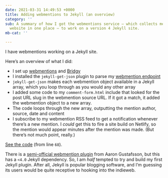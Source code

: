 ```yaml
---
date: 2021-03-31 14:49:53 +0000
title: Adding webmentions to Jekyll (an overview)
category: ''
sub: A summary of how I got the webmentions service – which collects mentions to your
  website in one place – to work on a version 4 Jekyll site.
mb-cat: ''

---
```

I have webmentions working on a Jekyll site.

Here’s an overview of what I did:

* I set up [webmentions](https://webmention.io/) and [Bridgy](https://brid.gy/)
* I installed the `jekyll-get-json` plugin to parse my [webmention endpoint](https://webmention.io/api/mentions?token=l0rDXZZ2YinbbSQ8KQ_HAA)
* `jekyll-get-json` makes each webmention object available in a Jekyll array, which you loop through as you would any other array
* I added some code to my `comment-form.html` include that  looked for the post URL slug in the webmention source URL. If it got a match, it added the webmention object to a new array.
* The code loops through the new array, outputting the mention author, source, date and content
* I subscribe to my webmention RSS feed to get a notification whenever there’s a new mention. I _could_ get this to fire a site build on Netlify, so the mention would appear minutes after the mention was made. (But there’s not much point, really.)

[See the code](https://github.com/leonp/thisdaysportion/blob/master/_includes/comment-form.html) (from line `68`).

There is a [semi-official webmention plugin](https://github.com/aarongustafson/jekyll-webmention_io) from Aaron Gustafsson, but this has a `<4.0` Jekyll dependency. So, I am _half_ tempted to try and build my first Jekyll plugin. After all, Jekyll is popular blogging software, and I’m guessing its users would be quite receptive to hooking into the indieweb.